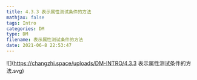 ```yaml
---
title: 4.3.3 表示属性测试条件的方法
mathjax: false
tags: Intro
categories: DM
type: DM
filename: 表示属性测试条件的方法
date: 2021-06-8 22:53:47
---
```


<!--more -->



![](https://changzhi.space/uploads/DM-INTRO/4.3.3 表示属性测试条件的方法.svg)

